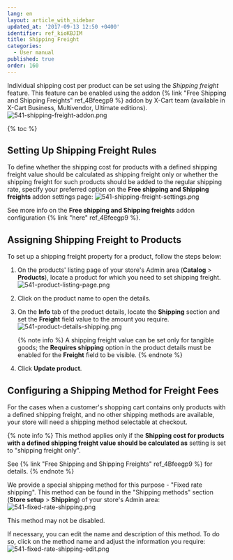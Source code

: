 ```yaml
---
lang: en
layout: article_with_sidebar
updated_at: '2017-09-13 12:50 +0400'
identifier: ref_kioKBJIM
title: Shipping Freight
categories:
  - User manual
published: true
order: 160
---
```

Individual shipping cost per product can be set using the _Shipping freight_ feature. This feature can be enabled using the addon {% link "Free Shipping and Shipping Freights" ref_4Bfeegp9 %} addon by X-Cart team (available in X-Cart Business, Multivendor, Ultimate editions).
![541-shipping-freight-addon.png]({{site.baseurl}}/attachments/ref_kioKBJIM/541-shipping-freight-addon.png)

{% toc %}

## Setting Up Shipping Freight Rules

To define whether the shipping cost for products with a defined shipping freight value should be calculated as shipping freight only or whether the shipping freight for such products should be added to the regular shipping rate, specify your preferred option on the **Free shipping and Shipping freights** addon settings page:
![541-shipping-freight-settings.png]({{site.baseurl}}/attachments/ref_kioKBJIM/541-shipping-freight-settings.png)

See more info on the **Free shipping and Shipping freights** addon configuration {% link "here" ref_4Bfeegp9 %}.

## Assigning Shipping Freight to Products

To set up a shipping freight property for a product, follow the steps below:

1.  On the products' listing page of your store's Admin area (**Catalog** > **Products**), locate a product for which you need to set shipping freight.
![541-product-listing-page.png]({{site.baseurl}}/attachments/ref_kioKBJIM/541-product-listing-page.png)

2.  Click on the product name to open the details.

3.  On the **Info** tab of the product details, locate the **Shipping** section and set the **Freight** field value to the amount you require.
    ![541-product-details-shipping.png]({{site.baseurl}}/attachments/ref_kioKBJIM/541-product-details-shipping.png)
    
    {% note info %}
    A shipping freight value can be set only for tangible goods; the **Requires shipping** option in the product details must be enabled for the **Freight** field to be visible.
    {% endnote %}
    
4.  Click **Update product**.

## Configuring a Shipping Method for Freight Fees

For the cases when a customer's shopping cart contains only products with a defined shipping freight, and no other shipping methods are available, your store will need a shipping method selectable at checkout. 

{% note info %}
This method applies only if the **Shipping cost for products with a defined shipping freight value should be calculated as** setting is set to "shipping freight only".

See {% link "Free Shipping and Shipping Freights" ref_4Bfeegp9 %} for details.
{% endnote %}

We provide a special shipping method for this purpose - "Fixed rate shipping". This method can be found in the "Shipping methods" section (**Store setup** > **Shipping**) of your store's Admin area:
![541-fixed-rate-shipping.png]({{site.baseurl}}/attachments/ref_kioKBJIM/541-fixed-rate-shipping.png)

This method may not be disabled.

If necessary, you can edit the name and description of this method. To do so, click on the method name and adjust the information you require:
![541-fixed-rate-shipping-edit.png]({{site.baseurl}}/attachments/ref_kioKBJIM/541-fixed-rate-shipping-edit.png)
